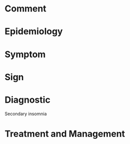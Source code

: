 # Comment

# Epidemiology

# Symptom

# Sign

# Diagnostic

Secondary insomnia

# Treatment and Management
